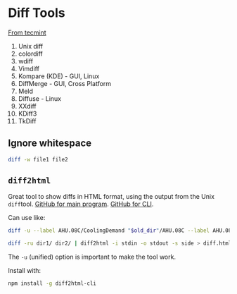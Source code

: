 # Diff Tools

[From tecmint](https://www.tecmint.com/best-linux-file-diff-tools-comparison/)

1. Unix diff
2. colordiff
3. wdiff
4. Vimdiff
5. Kompare (KDE) - GUI, Linux
6. DiffMerge - GUI, Cross Platform
7. Meld
8. Diffuse - Linux
9. XXdiff
10. KDiff3
11. TkDiff

## Ignore whitespace

```sh
diff -w file1 file2
```

## `diff2html`

Great tool to show diffs in HTML format, using the output from the Unix `diff`tool.
[GitHub for main program](https://github.com/rtfpessoa/diff2html).
[GitHub for CLI](https://github.com/rtfpessoa/diff2html-cli).

Can use like:

```sh
diff -u --label AHU.08C/CoolingDemand "$old_dir"/AHU.08C --label AHU.08C/CoolingDemand AHU.08C | diff2html -i stdin -o stdout -s side > AHU.08C.html

diff -ru dir1/ dir2/ | diff2html -i stdin -o stdout -s side > diff.html
```

The `-u` (unified) option is important to make the tool work.

Install with:

```sh
npm install -g diff2html-cli
```
